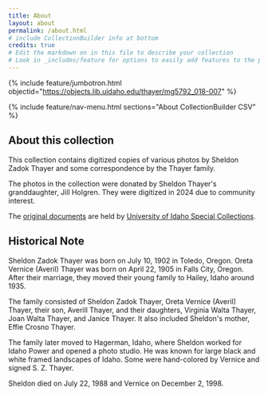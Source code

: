 ```yaml
---
title: About
layout: about
permalink: /about.html
# include CollectionBuilder info at bottom
credits: true
# Edit the markdown on in this file to describe your collection
# Look in _includes/feature for options to easily add features to the page
---
```


{% include feature/jumbotron.html objectid="https://objects.lib.uidaho.edu/thayer/mg5792_018-007" %} 

{% include feature/nav-menu.html sections="About CollectionBuilder CSV" %}

## About this collection
This collection contains digitized copies of various photos by Sheldon Zadok Thayer and some correspondence by the Thayer family. 

The photos in the collection were donated by Sheldon Thayer's granddaughter, Jill Holgren. They were digitized in 2024 due to community interest. 

The [original documents](https://archiveswest.orbiscascade.org/ark:80444/xv576502) are held by [University of Idaho Special Collections](https://www.lib.uidaho.edu/special-collections/index.html).

## Historical Note
Sheldon Zadok Thayer was born on July 10, 1902 in Toledo, Oregon. Oreta Vernice (Averil) Thayer was born on April 22, 1905 in Falls City, Oregon. After their marriage, they moved their young family to Hailey, Idaho around 1935. 

The family consisted of Sheldon Zadok Thayer, Oreta Vernice (Averil) Thayer, their son, Averill Thayer, and their daughters, Virginia Walta Thayer, Joan Walta Thayer, and Janice Thayer. It also included Sheldon's mother, Effie Crosno Thayer.

The family later moved to Hagerman, Idaho, where Sheldon worked for Idaho Power and opened a photo studio. He was known for large black and white framed landscapes of Idaho. Some were hand-colored by Vernice and signed S. Z. Thayer. 

Sheldon died on July 22, 1988 and Vernice on December 2, 1998.

